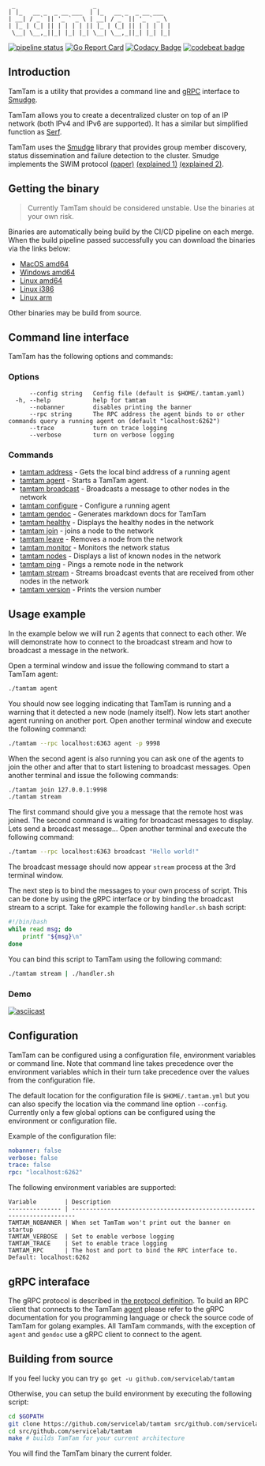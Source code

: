 ```
 _                      _
| |_   __ _  _ __ ___  | |_   __ _  _ __ ___
| __| / _` || '_ ` _ \ | __| / _` || '_ ` _ \
| |_ | (_| || | | | | || |_ | (_| || | | | | |
 \__| \__,_||_| |_| |_| \__| \__,_||_| |_| |_|
```

[![pipeline status](https://gitlab.com/eelco/tamtam/badges/master/pipeline.svg)](https://gitlab.com/eelco/tamtam/pipelines)
[![Go Report Card](https://goreportcard.com/badge/github.com/servicelab/tamtam)](https://goreportcard.com/report/github.com/servicelab/tamtam)
[![Codacy Badge](https://api.codacy.com/project/badge/Grade/39f89f19b7c7405ab9f6e9a15de19cb5)](https://www.codacy.com/app/eelcocramer/tamtam?utm_source=github.com&amp;utm_medium=referral&amp;utm_content=servicelab/tamtam&amp;utm_campaign=Badge_Grade)
[![codebeat badge](https://codebeat.co/badges/6c1251ca-1aec-4ca3-92af-3cbf1afd2e65)](https://codebeat.co/projects/github-com-servicelab-tamtam-master)

## Introduction

TamTam is a utility that provides a command line and [gRPC](https://grpc.io) interface to [Smudge](https://github.com/clockworksoul/smudge).

TamTam allows you to create a decentralized cluster on top of an IP network (both IPv4 and IPv6 are supported). It has a similar but simplified function as [Serf](https://www.serf.io).

TamTam uses the [Smudge](https://github.com/clockworksoul/smudge) library that provides group member discovery, status dissemination and failure detection to the cluster. Smudge implements the SWIM protocol [(paper)](https://pdfs.semanticscholar.org/8712/3307869ac84fc16122043a4a313604bd948f.pdf) [(explained 1)](https://asafdav2.github.io/2017/swim-protocol/) [(explained 2)](https://prakhar.me/articles/swim/).

## Getting the binary

> Currently TamTam should be considered unstable. Use the binaries at your own risk.

Binaries are automatically being build by the CI/CD pipeline on each merge. When the build pipeline passed successfully you can download the binaries via the links below:

* [MacOS amd64](https://gitlab.com/eelco/tamtam/-/jobs/artifacts/master/download?job=macos)
* [Windows amd64](https://gitlab.com/eelco/tamtam/-/jobs/artifacts/master/download?job=windows)
* [Linux amd64](https://gitlab.com/eelco/tamtam/-/jobs/artifacts/master/download?job=linux-amd64)
* [Linux i386](https://gitlab.com/eelco/tamtam/-/jobs/artifacts/master/download?job=linux-i386)
* [Linux arm](https://gitlab.com/eelco/tamtam/-/jobs/artifacts/master/download?job=linux-arm)

Other binaries may be build from source.

## Command line interface

TamTam has the following options and commands:

### Options

```
      --config string   Config file (default is $HOME/.tamtam.yaml)
  -h, --help            help for tamtam
      --nobanner        disables printing the banner
      --rpc string      The RPC address the agent binds to or other commands query a running agent on (default "localhost:6262")
      --trace           turn on trace logging
      --verbose         turn on verbose logging
```

### Commands
* [tamtam address](docs/tamtam_address.md)	 - Gets the local bind address of a running agent
* [tamtam agent](docs/tamtam_agent.md)	 - Starts a TamTam agent.
* [tamtam broadcast](docs/tamtam_broadcast.md)	 - Broadcasts a message to other nodes in the network
* [tamtam configure](docs/tamtam_configure.md)	 - Configure a running agent
* [tamtam gendoc](docs/tamtam_gendoc.md)	 - Generates markdown docs for TamTam
* [tamtam healthy](docs/tamtam_healthy.md)	 - Displays the healthy nodes in the network
* [tamtam join](docs/tamtam_join.md)	 - joins a node to the network
* [tamtam leave](docs/tamtam_leave.md)	 - Removes a node from the network
* [tamtam monitor](docs/tamtam_monitor.md)	 - Monitors the network status
* [tamtam nodes](docs/tamtam_nodes.md)	 - Displays a list of known nodes in the network
* [tamtam ping](docs/tamtam_ping.md)	 - Pings a remote node in the network
* [tamtam stream](docs/tamtam_stream.md)	 - Streams broadcast events that are received from other nodes in the network
* [tamtam version](docs/tamtam_version.md)	 - Prints the version number

## Usage example

In the example below we will run 2 agents that connect to each other. We will demonstrate how to connect to the broadcast stream and how to broadcast a message in the network.

Open a terminal window and issue the following command to start a TamTam agent:

```bash
./tamtam agent
```

You should now see logging indicating that TamTam is running and a warning that it detected a new node (namely itself). Now lets start another agent running on another port. Open another terminal window and execute the following command:

```bash
./tamtam --rpc localhost:6363 agent -p 9998
```

When the second agent is also running you can ask one of the agents to join the other and after that to start listening to broadcast messages. Open another terminal and issue the following commands:

```bash
./tamtam join 127.0.0.1:9998
./tamtam stream
```

The first command should give you a message that the remote host was joined. The second command is waiting for broadcast messages to display. Lets send a broadcast message... Open another terminal and execute the following command:

```bash
./tamtam --rpc localhost:6363 broadcast "Hello world!"
```

The broadcast message should now appear `stream` process at the 3rd terminal window.

The next step is to bind the messages to your own process of script. This can be done by using the gRPC interface or by binding the broadcast stream to a script. Take for example the following `handler.sh` bash script:

```bash
#!/bin/bash
while read msg; do
    printf "${msg}\n"
done
```

You can bind this script to TamTam using the following command:

```bash
./tamtam stream | ./handler.sh
```

### Demo

[![asciicast](https://asciinema.org/a/1XiYR17W8MZsEI0IUM0oBZWJO.png)](https://asciinema.org/a/1XiYR17W8MZsEI0IUM0oBZWJO?speed=2&theme=solarized-dark)

## Configuration

TamTam can be configured using a configuration file, environment variables or command line. Note that command line takes precedence over the environment variables which in their turn take precedence over the values from the configuration file.

The default location for the configuration file is `$HOME/.tamtam.yml` but you can also specify the location via the command line option `--config`. Currently only a few global options can be configured using the environment or configuration file.

Example of the configuration file:

```yml
nobanner: false
verbose: false
trace: false
rpc: "localhost:6262"
```

The following environment variables are supported:

```
Variable        | Description
--------------- | -----------------------------------------------------------------------
TAMTAM_NOBANNER | When set TamTam won't print out the banner on startup
TAMTAM_VERBOSE  | Set to enable verbose logging
TAMTAM_TRACE    | Set to enable trace logging
TAMTAM_RPC      | The host and port to bind the RPC interface to. Default: localhost:6262
```
## gRPC interaface

The gRPC protocol is described in [the protocol definition](service/service.proto). To build an RPC client that connects to the TamTam [agent](docs/tamtam_agent.md) please refer to the gRPC documentation for you programming language or check the source code of TamTam for golang examples. All TamTam commands, with the exception of `agent` and `gendoc` use a gRPC client to connect to the agent.

## Building from source

If you feel lucky you can try `go get -u github.com/servicelab/tamtam`

Otherwise, you can setup the build environment by executing the following script:

```bash
cd $GOPATH
git clone https://github.com/servicelab/tamtam src/github.com/servicelab/tamtam
cd src/github.com/servicelab/tamtam
make # builds TamTam for your current architecture
```

You will find the TamTam binary the current folder.

